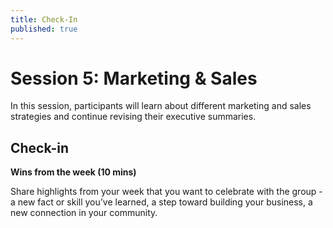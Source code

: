 ```yaml
---
title: Check-In
published: true
---
```

# Session 5: Marketing & Sales

In this session, participants will learn about different marketing and sales strategies and continue revising their executive summaries.

## Check-in 

**Wins from the week (10 mins)**

Share highlights from your week that you want to celebrate with the group - a new fact or skill you’ve learned, a step toward building your business, a new connection in your community. 
